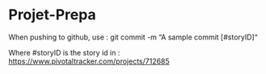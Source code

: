 Projet-Prepa
============


When pushing to github, use : 
git commit -m “A sample commit [#storyID]“

Where #storyID is the story id in : https://www.pivotaltracker.com/projects/712685
